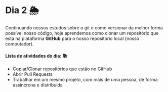 # Dia 2 🌦️

Continuando nossos estudos sobre o git e como versionar da melhor forma possível nosso código, hoje aprendemos como clonar um repositório que esta na plataforma **GitHub** para o nosso repositório local (nosso computador).

#### Lista de atividades do dia: 📚

- Copiar/Clonar repositórios que estão no GitHub
- Abrir Pull Requests
- Trabalhar em um mesmo projeto, com mais de uma pessoa, de forma assíncrona e distribuída
